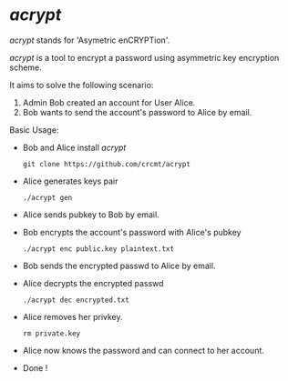 *acrypt*
========

*acrypt* stands for 'Asymetric enCRYPTion'.

*acrypt* is a tool to encrypt a password
using asymmetric key encryption scheme.

It aims to solve the following scenario:  
  1. Admin Bob created an account for User Alice.
  2. Bob wants to send the account's password to Alice by email.

Basic Usage:

  * Bob and Alice install *acrypt*

        git clone https://github.com/crcmt/acrypt

  * Alice generates keys pair

        ./acrypt gen

  * Alice sends pubkey to Bob by email.
  * Bob encrypts the account's password with Alice's pubkey

        ./acrypt enc public.key plaintext.txt

  * Bob sends the encrypted passwd to Alice by email.
  * Alice decrypts the encrypted passwd

        ./acrypt dec encrypted.txt

  * Alice removes her privkey.

        rm private.key

  * Alice now knows the password and can connect to her account.
  * Done !
